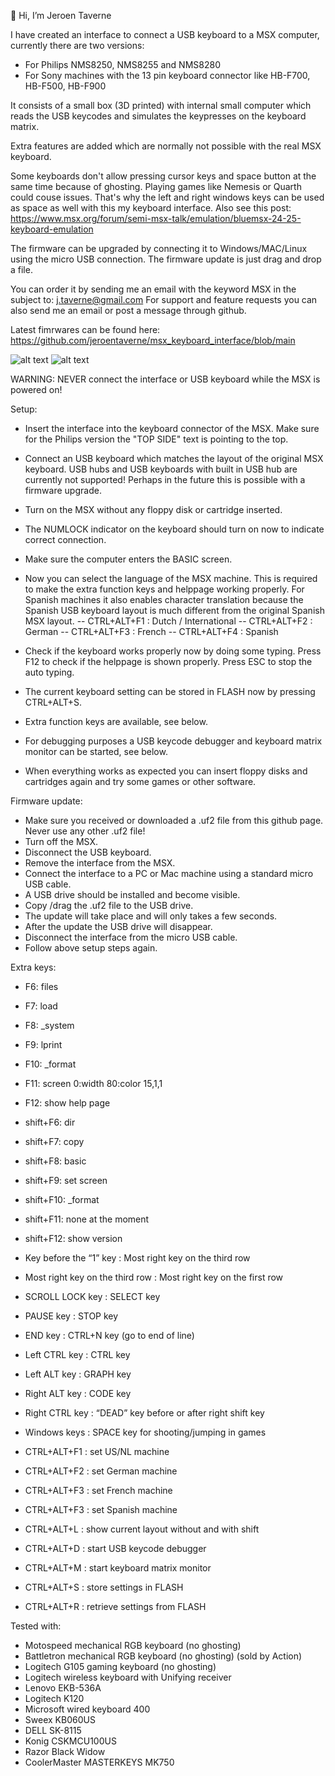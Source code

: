 👋 Hi, I’m Jeroen Taverne

I have created an interface to connect a USB keyboard to a MSX computer, currently there are two versions:
- For Philips NMS8250, NMS8255 and NMS8280
- For Sony machines with the 13 pin keyboard connector like HB-F700, HB-F500, HB-F900

It consists of a small box (3D printed) with internal small computer which reads the USB keycodes and simulates the keypresses on the keyboard matrix.

Extra features are added which are normally not possible with the real MSX keyboard.

Some keyboards don't allow pressing cursor keys and space button at the same time because of ghosting. Playing games like Nemesis or Quarth could couse issues. That's why the left and right windows keys can be used as space as well with this my keyboard interface. Also see this post: https://www.msx.org/forum/semi-msx-talk/emulation/bluemsx-24-25-keyboard-emulation

The firmware can be upgraded by connecting it to Windows/MAC/Linux using the micro USB connection. The firmware update is just drag and drop a file.

You can order it by sending me an email with the keyword MSX in the subject to: j.taverne@gmail.com
For support and feature requests you can also send me an email or post a message through github.

Latest fimrwares can be found here: https://github.com/jeroentaverne/msx_keyboard_interface/blob/main

![alt text](https://github.com/jeroentaverne/msx_keyboard_interface/blob/main/photos/sony3.jpg)
![alt text](https://github.com/jeroentaverne/msx_keyboard_interface/blob/main/photos/photo1.jpg)

WARNING: NEVER connect the interface or USB keyboard while the MSX is powered on!

Setup:

-	Insert the interface into the keyboard connector of the MSX. Make sure for the Philips version the "TOP SIDE" text is pointing to the top.
-	Connect an USB keyboard which matches the layout of the original MSX keyboard. USB hubs and USB keyboards with built in USB hub are currently not supported! Perhaps in the future this is possible with a firmware upgrade.
-	Turn on the MSX without any floppy disk or cartridge inserted.
-	The NUMLOCK indicator on the keyboard should turn on now to indicate correct connection.
-	Make sure the computer enters the BASIC screen.
-	Now you can select the language of the MSX machine. This is required to make the extra function keys and helppage working properly. For Spanish machines it also enables character translation because the Spanish USB keyboard layout is much different from the original Spanish MSX layout.
-- CTRL+ALT+F1 : Dutch / International
-- CTRL+ALT+F2 : German
-- CTRL+ALT+F3 : French
-- CTRL+ALT+F4 : Spanish

-	Check if the keyboard works properly now by doing some typing. Press F12 to check if the helppage is shown properly. Press ESC to stop the auto typing.
-	The current keyboard setting can be stored in FLASH now by pressing CTRL+ALT+S.
-	Extra function keys are available, see below.
-	For debugging purposes a USB keycode debugger and keyboard matrix monitor can be started, see below.
-	When everything works as expected you can insert floppy disks and cartridges again and try some games or other software.

Firmware update:

-	Make sure you received or downloaded a .uf2 file from this github page. Never use any other .uf2 file!
-	Turn off the MSX.
-	Disconnect the USB keyboard.
-	Remove the interface from the MSX.
-	Connect the interface to a PC or Mac machine using a standard micro USB cable.
-	A USB drive should be installed and become visible.
-	Copy /drag the .uf2 file to the USB drive.
-	The update will take place and will only takes a few seconds.
-	After the update the USB drive will disappear.
-	Disconnect the interface from the micro USB cable.
-	Follow above setup steps again.

Extra keys:

- F6: files
- F7: load
- F8: _system
- F9: lprint
- F10: _format
- F11: screen 0:width 80:color 15,1,1
- F12: show help page
- shift+F6: dir
- shift+F7: copy
- shift+F8: basic
- shift+F9: set screen
- shift+F10: _format
- shift+F11: none at the moment
- shift+F12: show version

- Key before the “1” key : Most right key on the third row
- Most right key on the third row : Most right key on the first row
- SCROLL LOCK key : SELECT key
- PAUSE key : STOP key
- END key : CTRL+N key (go to end of line)
- Left CTRL key : CTRL key
- Left ALT key : GRAPH key
- Right ALT key : CODE key
- Right CTRL key : “DEAD” key before or after right shift key
- Windows keys : SPACE key for shooting/jumping in games
- CTRL+ALT+F1 : set US/NL machine
- CTRL+ALT+F2 : set German machine
- CTRL+ALT+F3 : set French machine
- CTRL+ALT+F3 : set Spanish machine
- CTRL+ALT+L : show current layout without and with shift
- CTRL+ALT+D : start USB keycode debugger
- CTRL+ALT+M : start keyboard matrix monitor
- CTRL+ALT+S : store settings in FLASH
- CTRL+ALT+R : retrieve settings from FLASH

Tested with:

- Motospeed mechanical RGB keyboard (no ghosting)
- Battletron mechanical RGB keyboard (no ghosting) (sold by Action)
- Logitech G105 gaming keyboard (no ghosting)
- Logitech wireless keyboard with Unifying receiver
- Lenovo EKB-536A
- Logitech K120
- Microsoft wired keyboard 400
- Sweex KB060US
- DELL SK-8115
- Konig CSKMCU100US
- Razor Black Widow
- CoolerMaster MASTERKEYS MK750
